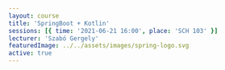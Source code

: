 ```yaml
---
layout: course
title: 'SpringBoot + Kotlin'
sessions: [{ time: '2021-06-21 16:00', place: 'SCH 103' }]
lecturer: 'Szabó Gergely'
featuredImage: ../../assets/images/spring-logo.svg
active: true
---
```

